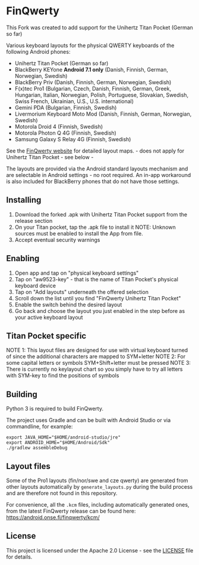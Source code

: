 # FinQwerty

This Fork was created to add support for the Unihertz Titan Pocket (German so far)

Various keyboard layouts for the physical QWERTY keyboards of the following Android phones:

- Unihertz Titan Pocket (German so far)
- BlackBerry KEYone **Android 7.1 only** (Danish, Finnish, German, Norwegian, Swedish)
- BlackBerry Priv (Danish, Finnish, German, Norwegian, Swedish)
- F(x)tec Pro1 (Bulgarian, Czech, Danish, Finnish, German, Greek, Hungarian, Italian, Norwegian, Polish, Portuguese, Slovakian, Swedish, Swiss French, Ukrainian, U.S., U.S. international)
- Gemini PDA (Bulgarian, Finnish, Swedish)
- Livermorium Keyboard Moto Mod (Danish, Finnish, German, Norwegian, Swedish)
- Motorola Droid 4 (Finnish, Swedish)
- Motorola Photon Q 4G (Finnish, Swedish)
- Samsung Galaxy S Relay 4G (Finnish, Swedish)

See the [FinQwerty website](https://android.onse.fi/finqwerty/) for detailed layout maps. - does not apply for Unihertz Titan Pocket - see below -

The layouts are provided via the Android standard layouts mechanism and are selectable in Android settings - no root required.
An in-app workaround is also included for BlackBerry phones that do not have those settings.

## Installing

1. Download the forked .apk with Unihertz Titan Pocket support from the release section
2. On your Titan pocket, tap the .apk file to install it
   NOTE: Unknown sources must be enabled to install the App from file.
2. Accept eventual security warnings

## Enabling

1. Open app and tap on "physical keyboard settings"
2. Tap on "aw9523-key" - that is the name of Titan Pocket's physical keyboard device
3. Tap on "Add layouts" underneath the offered selection
4. Scroll down the list until you find "FinQwerty Unihertz Titan Pocket"
5. Enable the switch behind the desired layout
6. Go back and choose the layout you just enabled in the step before as your active keyboard layout

## Titan Pocket specific

NOTE 1: This layout files are designed for use with virtual keyboard turned of since the additional characters are mapped to SYM+letter
NOTE 2: For some capital letters or symbols SYM+Shift+letter must be pressed
NOTE 3: There is currently no keylayout chart so you simply have to try all letters with SYM-key to find the positions of symbols


## Building

Python 3 is required to build FinQwerty.

The project uses Gradle and can be built with Android Studio or via commandline, for example:

```
export JAVA_HOME="$HOME/android-studio/jre"
export ANDROID_HOME="$HOME/Android/Sdk"
./gradlew assembleDebug
```

## Layout files

Some of the Pro1 layouts (fin/nor/swe and cze qwerty) are generated from other layouts automatically by `generate_layouts.py`
during the build process and are therefore not found in this repository.

For convenience, all the `.kcm` files, including automatically generated ones, from the latest FinQwerty release can be found here:
https://android.onse.fi/finqwerty/kcm/

## License

This project is licensed under the Apache 2.0 License - see the [LICENSE](LICENSE) file for details.

